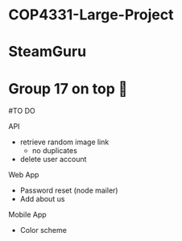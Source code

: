 # COP4331-Large-Project
# SteamGuru
# Group 17 on top 🐐

#TO DO

API
- retrieve random image link
	- no duplicates
- delete user account

Web App
- Password reset (node mailer)
- Add about us

Mobile App
- Color scheme
